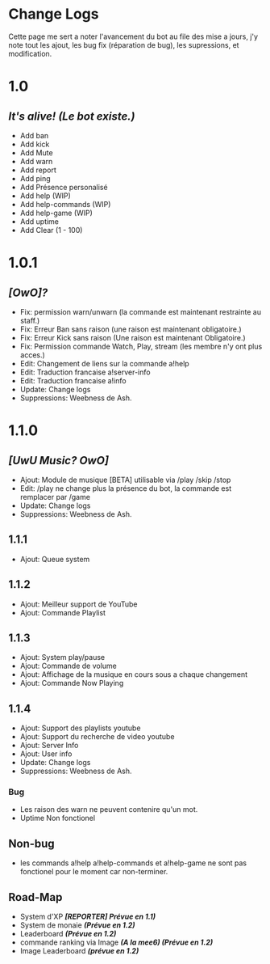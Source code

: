 # Change Logs
Cette page me sert a noter l'avancement du bot au file des mise a jours, j'y note tout les ajout, les bug fix (réparation de bug), les supressions, et modification.

# 1.0
## ***It's alive! (Le bot existe.)***  
+ Add ban
+ Add kick
+ Add Mute
+ Add warn
+ Add report
+ Add ping
+ Add Présence personalisé
+ Add help (WIP)
+ Add help-commands (WIP)
+ Add help-game (WIP)
+ Add uptime
+ Add Clear (1 - 100)
  
# 1.0.1
## ***[OwO]?***  
+ Fix: permission warn/unwarn (la commande est maintenant restrainte au staff.)  
+ Fix: Erreur Ban sans raison (une raison est maintenant obligatoire.)
+ Fix: Erreur Kick sans raison (Une raison est maintenant Obligatoire.)
+ Fix: Permission commande Watch, Play, stream (les membre n'y ont plus acces.)
+ Edit: Changement de liens sur la commande a!help
+ Edit: Traduction francaise a!server-info
+ Edit: Traduction francaise a!info
+ Update: Change logs
+ Suppressions: Weebness de Ash.  

# 1.1.0
## ***[UwU Music? OwO]***  
+ Ajout: Module de musique [BETA] utilisable via /play /skip /stop
+ Edit: /play ne change plus la présence du bot, la commande est remplacer par /game
+ Update: Change logs
+ Suppressions: Weebness de Ash.  
## 1.1.1
+ Ajout: Queue system
## 1.1.2
+ Ajout: Meilleur support de YouTube
+ Ajout: Commande Playlist
## 1.1.3
+ Ajout: System play/pause
+ Ajout: Commande de volume
+ Ajout: Affichage de la musique en cours sous a chaque changement
+ Ajout: Commande Now Playing
## 1.1.4
+ Ajout: Support des playlists youtube
+ Ajout: Support du recherche de video youtube
+ Ajout: Server Info
+ Ajout: User info
+ Update: Change logs
+ Suppressions: Weebness de Ash. 


### Bug
+ Les raison des warn ne peuvent contenire qu'un mot.
+ Uptime Non fonctionel

## Non-bug
+ les commands a!help a!help-commands et a!help-game ne sont pas fonctionel pour le moment car non-terminer.

## Road-Map
+ System d'XP ***[REPORTER] Prévue en 1.1)***
+ System de monaie ***(Prévue en 1.2)***
+ Leaderboard ***(Prévue en 1.2)***
+ commande ranking via Image ***(A la mee6) (Prévue en 1.2)***
+ Image Leaderboard ***(prévue en 1.2)***
